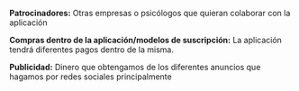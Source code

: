**Patrocinadores:** Otras empresas o psicólogos que quieran colaborar con la aplicación

**Compras dentro de la aplicación/modelos de suscripción:** La aplicación tendrá diferentes pagos dentro de la misma.

**Publicidad:** Dinero que obtengamos de los diferentes anuncios que hagamos por redes sociales principalmente